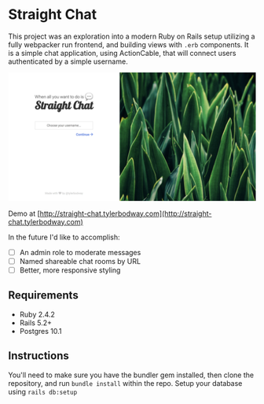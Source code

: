 # Straight Chat

This project was an exploration into a modern Ruby on Rails setup utilizing
a fully webpacker run frontend, and building views with `.erb` components.
It is a simple chat application, using ActionCable, that will connect users
authenticated by a simple username.

![alt text](https://raw.githubusercontent.com/tylerbodway/straight-chat/master/public/screenshot.png)

Demo at [http://straight-chat.tylerbodway.com](http://straight-chat.tylerbodway.com)

In the future I'd like to accomplish:
- [ ] An admin role to moderate messages
- [ ] Named shareable chat rooms by URL
- [ ] Better, more responsive styling

## Requirements
- Ruby 2.4.2
- Rails 5.2+
- Postgres 10.1

## Instructions
You'll need to make sure you have the bundler gem installed, then clone the
repository, and run `bundle install` within the repo. Setup your database using
`rails db:setup`